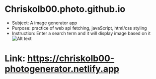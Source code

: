 # Chriskolb00.photo.github.io
* Subject: A image generator app
* Purpose: practice of web api fetching, javaScript, html/css styling
* Instruction: Enter a search term and it will display image based on it
![Alt text](relative%20path/to/display.jpg?raw=true "Title")
# Link: https://chriskolb00-photogenerator.netlify.app
